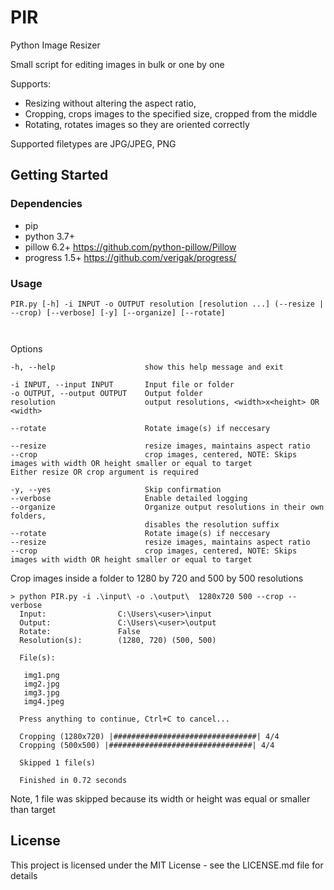 # PIR
Python Image Resizer

Small script for editing images in bulk or one by one

Supports: 
* Resizing without altering the aspect ratio,
* Cropping, crops images to the specified size, cropped from the middle
* Rotating, rotates images so they are oriented correctly

Supported filetypes are JPG/JPEG, PNG

## Getting Started

### Dependencies

* pip
* python 3.7+
* pillow 6.2+   https://github.com/python-pillow/Pillow
* progress 1.5+ https://github.com/verigak/progress/

### Usage
```
PIR.py [-h] -i INPUT -o OUTPUT resolution [resolution ...] (--resize | --crop) [--verbose] [-y] [--organize] [--rotate] 
              
              
```



Options
```
-h, --help                    show this help message and exit

-i INPUT, --input INPUT       Input file or folder
-o OUTPUT, --output OUTPUT    Output folder
resolution                    output resolutions, <width>x<height> OR <width>

--rotate                      Rotate image(s) if neccesary

--resize                      resize images, maintains aspect ratio
--crop                        crop images, centered, NOTE: Skips images with width OR height smaller or equal to target
Either resize OR crop argument is required

-y, --yes                     Skip confirmation
--verbose                     Enable detailed logging
--organize                    Organize output resolutions in their own folders,
                              disables the resolution suffix
--rotate                      Rotate image(s) if neccesary
--resize                      resize images, maintains aspect ratio
--crop                        crop images, centered, NOTE: Skips images with width OR height smaller or equal to target
```

Crop images inside a folder to 1280 by 720 and 500 by 500 resolutions
```
> python PIR.py -i .\input\ -o .\output\  1280x720 500 --crop --verbose          
  Input:                C:\Users\<user>\input
  Output:               C:\Users\<user>\output
  Rotate:               False
  Resolution(s):        (1280, 720) (500, 500)

  File(s):

   img1.png
   img2.jpg
   img3.jpg
   img4.jpeg
  
  Press anything to continue, Ctrl+C to cancel...
  
  Cropping (1280x720) |################################| 4/4
  Cropping (500x500) |################################| 4/4

  Skipped 1 file(s)

  Finished in 0.72 seconds
```
Note, 1 file was skipped because its width or height was equal or smaller than target 


## License

This project is licensed under the MIT License - see the LICENSE.md file for details
